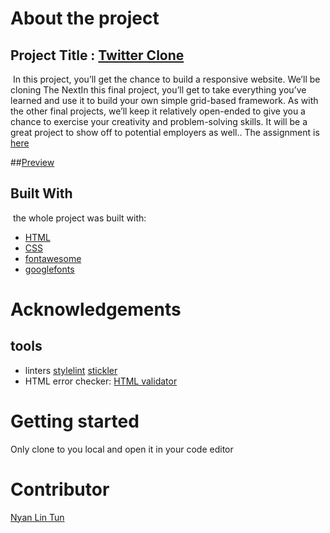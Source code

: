 # About the project

## Project Title : [Twitter Clone](https://twitter.com/home)

​
In this project, you’ll get the chance to build a responsive website. We’ll be cloning The NextIn this final project, you’ll get to take everything you’ve learned and use it to build your own simple grid-based framework. As with the other final projects, we’ll keep it relatively open-ended to give you a chance to exercise your creativity and problem-solving skills. It will be a great project to show off to potential employers as well.. The assignment is [here](https://www.theodinproject.com/courses/html5-and-css3/lessons/building-with-responsive-design)

##[Preview](https://rawcdn.githack.com/konyan/css-grid-custom-framework/afc682afceb5c7c56505def3ef542cbadc917b40/index.html)
​

## Built With

​
the whole project was built with:

- [HTML](https://www.w3schools.com/html/html_intro.asp)
- [CSS](https://www.w3schools.com/css/)
- [fontawesome](https://fontawesome.com/)
- [googlefonts](https://fonts.google.com/)
  ​

# Acknowledgements

## tools

- linters
  [stylelint](https://stylelint.io/)
  [stickler](https://stickler-ci.com/)
- HTML error checker:
  [HTML validator](https://validator.w3.org/nu/#file)

# Getting started

Only clone to you local and open it in your code editor
​

# Contributor

[Nyan Lin Tun](https://github.com/konyan)
